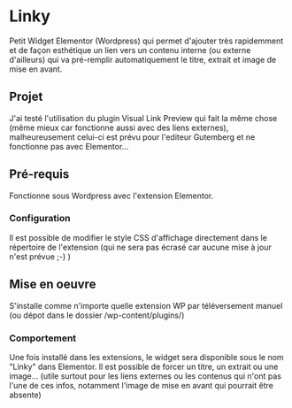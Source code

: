 # Linky
Petit Widget Elementor (Wordpress) qui permet d'ajouter très rapidemment et de façon esthétique un lien vers un contenu interne (ou externe d'ailleurs) qui va pré-remplir automatiquement le titre, extrait et image de mise en avant. 

## Projet
J'ai testé l'utilisation du plugin Visual Link Preview qui fait la même chose (même mieux car fonctionne aussi avec des liens externes), malheureusement celui-ci est prévu pour l'editeur Gutemberg et ne fonctionne pas avec Elementor... 

## Pré-requis
Fonctionne sous Wordpress avec l'extension Elementor.

### Configuration
Il est possible de modifier le style CSS d'affichage directement dans le répertoire de l'extension (qui ne sera pas écrasé car aucune mise à jour n'est prévue ;-) )

## Mise en oeuvre
S'installe comme n'importe quelle extension WP par téléversement manuel (ou dépot dans le dossier /wp-content/plugins/)

### Comportement
Une fois installé dans les extensions, le widget sera disponible sous le nom "Linky" dans Elementor. 
Il est possible de forcer un titre, un extrait ou une image... (utile surtout pour les liens externes ou les contenus qui n'ont pas l'une de ces infos, notamment l'image de mise en avant qui pourrait être absente)
